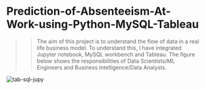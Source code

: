 # Prediction-of-Absenteeism-At-Work-using-Python-MySQL-Tableau

>> The aim of this project is to understand the flow of data in a real life business model.
>> To understand this, I have integrated Jupyter notebook, MySQL workbench and Tableau. 
>> The figure below shows the responsibilities of Data Scientists/ML Engineers and Business Intelligence/Data Analysts.

![tab-sql-jupy](https://user-images.githubusercontent.com/113826990/232306866-b596e19d-7f14-4ed8-a8b0-3b5c0e5c1a19.png)
